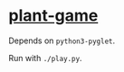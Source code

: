 # [plant-game](https://github.com/eidoom/plant-game)

Depends on `python3-pyglet`.

Run with `./play.py`.

